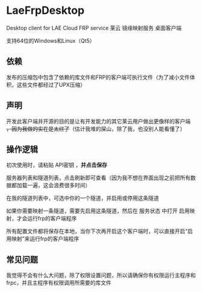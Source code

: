 # LaeFrpDesktop
Desktop client for LAE Cloud FRP service
莱云 镜缘映射服务 桌面客户端

支持64位的Windows和Linux（Qt5）

## 依赖

发布的压缩包中包含了依赖的库文件和FRP的客户端可执行文件（为了减小文件体积，这些文件都经过了UPX压缩）

## 声明

开发此客户端并开源的目的是让有开发能力的其它莱云用户做出更像样的客户端 ~~，因为我做的实在是太烂了~~（估计我堆的屎山，除了我，也没别人能看懂了）

## 操作逻辑

初次使用时，请粘贴 API密钥 ，**并点击保存**

服务器列表和隧道列表，点击刷新即可查看（因为我不想在界面出现之前把所有数据都加载一遍，这会浪费很多时间）

在我的隧道列表中，可选中你的一个隧道，并启用或停用这条隧道

如果你需要映射一条隧道，需要先启用这条隧道，然后在 服务状态 中打开 启用映射，才会运行frp的客户端程序

所有配置文件都将保存在本地，当你下次再开启这个客户端时，可以直接开启“启用映射”来运行frp的客户端程序

## 常见问题

我觉得不会有什么大问题，除了权限设置问题，所以请确保你有权限运行主程序和frpc，并且主程序有权限调用所需要的库文件
